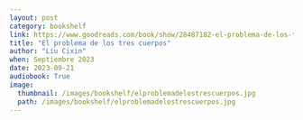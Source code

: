 ```yaml
---
layout: post
category: bookshelf
link: https://www.goodreads.com/book/show/28487182-el-problema-de-los-tres-cuerpos
title: "El problema de los tres cuerpos"
author: "Liu Cixin"
when: Septiembre 2023
date: 2023-09-21
audiobook: True
image:
  thumbnail: /images/bookshelf/elproblemadelostrescuerpos.jpg
  path: /images/bookshelf/elproblemadelostrescuerpos.jpg
---
```

